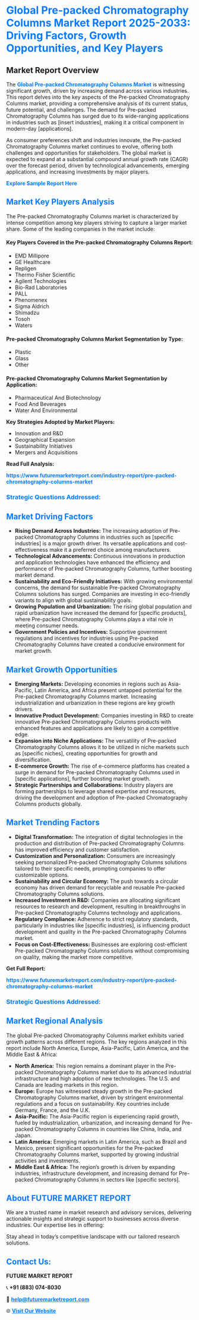 <h1 style="color: #007BFF;">Global Pre-packed Chromatography Columns Market Report 2025-2033: Driving Factors, Growth Opportunities, and Key Players</h1>

<section id="overview">
<h2>Market Report Overview</h2>
<p>The <a href="https://www.futuremarketreport.com/industry-report/pre-packed-chromatography-columns-market" style="color: #007BFF; text-decoration: none;"><strong>Global Pre-packed Chromatography Columns Market</strong></a> is witnessing significant growth, driven by increasing demand across various industries. This report delves into the key aspects of the Pre-packed Chromatography Columns market, providing a comprehensive analysis of its current status, future potential, and challenges. The demand for Pre-packed Chromatography Columns has surged due to its wide-ranging applications in industries such as [insert industries], making it a critical component in modern-day [applications].</p>
<p>As consumer preferences shift and industries innovate, the Pre-packed Chromatography Columns market continues to evolve, offering both challenges and opportunities for stakeholders. The global market is expected to expand at a substantial compound annual growth rate (CAGR) over the forecast period, driven by technological advancements, emerging applications, and increasing investments by major players.</p>
</section>

<section id="overview">
<p><a href="https://www.futuremarketreport.com/request-sample/reportId=51122" style="color: #007BFF; text-decoration: none;"><strong>Explore Sample Report Here</strong></a></p>
</section>

<section id="key-players">
<h2 style="color: #007BFF;">Market Key Players Analysis</h2>
<p>The Pre-packed Chromatography Columns market is characterized by intense competition among key players striving to capture a larger market share. Some of the leading companies in the market include:</p>
<h4>Key Players Covered in the Pre-packed Chromatography Columns Report:</h4>
<ul><li>EMD Millipore</li><li>GE Healthcare</li><li>Repligen</li><li>Thermo Fisher Scientific</li><li>Agilent Technologies</li><li>Bio-Rad Laboratories</li><li>PALL</li><li>Phenomenex</li><li>Sigma Aldrich</li><li>Shimadzu</li><li>Tosoh</li><li>Waters</li></ul>
<h4>Pre-packed Chromatography Columns Market Segmentation by Type:</h4>
<ul><li>Plastic</li><li>Glass</li><li>Other</li></ul>

<h4>Pre-packed Chromatography Columns Market Segmentation by Application:</h4>
<ul><li>Pharmaceutical And Biotechnology</li><li>Food And Beverages</li><li>Water And Environmental</li></ul>
<p><strong>Key Strategies Adopted by Market Players:</strong></p>
<ul>
<li>Innovation and R&D</li>
<li>Geographical Expansion</li>
<li>Sustainability Initiatives</li>
<li>Mergers and Acquisitions</li>
</ul>
</section>

<section>
<p><strong>Read Full Analysis: </strong></p><a href="https://www.futuremarketreport.com/industry-report/pre-packed-chromatography-columns-market" style="color: #007BFF; text-decoration: none;"><strong>https://www.futuremarketreport.com/industry-report/pre-packed-chromatography-columns-market</strong></a>
<h3 style="color: #007BFF;">Strategic Questions Addressed:</h3>
</section>

<section id="driving-factors">
<h2 style="color: #007BFF;">Market Driving Factors</h2>
<ul>
<li><strong>Rising Demand Across Industries:</strong> The increasing adoption of Pre-packed Chromatography Columns in industries such as [specific industries] is a major growth driver. Its versatile applications and cost-effectiveness make it a preferred choice among manufacturers.</li>
<li><strong>Technological Advancements:</strong> Continuous innovations in production and application technologies have enhanced the efficiency and performance of Pre-packed Chromatography Columns, further boosting market demand.</li>
<li><strong>Sustainability and Eco-Friendly Initiatives:</strong> With growing environmental concerns, the demand for sustainable Pre-packed Chromatography Columns solutions has surged. Companies are investing in eco-friendly variants to align with global sustainability goals.</li>
<li><strong>Growing Population and Urbanization:</strong> The rising global population and rapid urbanization have increased the demand for [specific products], where Pre-packed Chromatography Columns plays a vital role in meeting consumer needs.</li>
<li><strong>Government Policies and Incentives:</strong> Supportive government regulations and incentives for industries using Pre-packed Chromatography Columns have created a conducive environment for market growth.</li>
</ul>
</section>

<section id="growth-opportunities">
<h2 style="color: #007BFF;">Market Growth Opportunities</h2>
<ul>
<li><strong>Emerging Markets:</strong> Developing economies in regions such as Asia-Pacific, Latin America, and Africa present untapped potential for the Pre-packed Chromatography Columns market. Increasing industrialization and urbanization in these regions are key growth drivers.</li>
<li><strong>Innovative Product Development:</strong> Companies investing in R&D to create innovative Pre-packed Chromatography Columns products with enhanced features and applications are likely to gain a competitive edge.</li>
<li><strong>Expansion into Niche Applications:</strong> The versatility of Pre-packed Chromatography Columns allows it to be utilized in niche markets such as [specific niches], creating opportunities for growth and diversification.</li>
<li><strong>E-commerce Growth:</strong> The rise of e-commerce platforms has created a surge in demand for Pre-packed Chromatography Columns used in [specific applications], further boosting market growth.</li>
<li><strong>Strategic Partnerships and Collaborations:</strong> Industry players are forming partnerships to leverage shared expertise and resources, driving the development and adoption of Pre-packed Chromatography Columns products globally.</li>
</ul>
</section>

<section id="trending-factors">
<h2 style="color: #007BFF;">Market Trending Factors</h2>
<ul>
<li><strong>Digital Transformation:</strong> The integration of digital technologies in the production and distribution of Pre-packed Chromatography Columns has improved efficiency and customer satisfaction.</li>
<li><strong>Customization and Personalization:</strong> Consumers are increasingly seeking personalized Pre-packed Chromatography Columns solutions tailored to their specific needs, prompting companies to offer customizable options.</li>
<li><strong>Sustainability and Circular Economy:</strong> The push towards a circular economy has driven demand for recyclable and reusable Pre-packed Chromatography Columns solutions.</li>
<li><strong>Increased Investment in R&D:</strong> Companies are allocating significant resources to research and development, resulting in breakthroughs in Pre-packed Chromatography Columns technology and applications.</li>
<li><strong>Regulatory Compliance:</strong> Adherence to strict regulatory standards, particularly in industries like [specific industries], is influencing product development and quality in the Pre-packed Chromatography Columns market.</li>
<li><strong>Focus on Cost-Effectiveness:</strong> Businesses are exploring cost-efficient Pre-packed Chromatography Columns solutions without compromising on quality, making the market more competitive.</li>
</ul>
</section>

<section>
<p><strong>Get Full Report: </strong></p><a href="https://www.futuremarketreport.com/industry-report/pre-packed-chromatography-columns-market" style="color: #007BFF; text-decoration: none;"><strong>https://www.futuremarketreport.com/industry-report/pre-packed-chromatography-columns-market</strong></a>
<h3 style="color: #007BFF;">Strategic Questions Addressed:</h3>
</section>


<section id="regional-analysis">
<h2 style="color: #007BFF;">Market Regional Analysis</h2>
<p>The global Pre-packed Chromatography Columns market exhibits varied growth patterns across different regions. The key regions analyzed in this report include North America, Europe, Asia-Pacific, Latin America, and the Middle East & Africa:</p>
<ul>
<li><strong>North America:</strong> This region remains a dominant player in the Pre-packed Chromatography Columns market due to its advanced industrial infrastructure and high adoption of new technologies. The U.S. and Canada are leading markets in this region.</li>
<li><strong>Europe:</strong> Europe has witnessed steady growth in the Pre-packed Chromatography Columns market, driven by stringent environmental regulations and a focus on sustainability. Key countries include Germany, France, and the U.K.</li>
<li><strong>Asia-Pacific:</strong> The Asia-Pacific region is experiencing rapid growth, fueled by industrialization, urbanization, and increasing demand for Pre-packed Chromatography Columns in countries like China, India, and Japan.</li>
<li><strong>Latin America:</strong> Emerging markets in Latin America, such as Brazil and Mexico, present significant opportunities for the Pre-packed Chromatography Columns market, supported by growing industrial activities and investments.</li>
<li><strong>Middle East & Africa:</strong> The region’s growth is driven by expanding industries, infrastructure development, and increasing demand for Pre-packed Chromatography Columns in sectors like [specific sectors].</li>
</ul>
</section>

<footer>
<h2 style="color: #007BFF;">About FUTURE MARKET REPORT</h2>
<p>We are a trusted name in market research and advisory services, delivering actionable insights and strategic support to businesses across diverse industries. Our expertise lies in offering:</p>

<p>Stay ahead in today’s competitive landscape with our tailored research solutions.</p>

<h2 style="color: #007BFF;">Contact Us:</h2>
<p><strong>FUTURE MARKET REPORT</strong></p>
<p>📞 <strong>+91 (883) 074-8030</strong></p>
<p>📧 <strong><a href="mailto:help@futuremarketreport.com" style="color: #007BFF;">help@futuremarketreport.com</a></strong></p>
<p>🌐 <strong><a href="https://www.futuremarketreport.com/" style="color: #007BFF;">Visit Our Website</a></strong></p>
</footer>